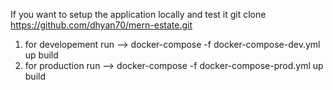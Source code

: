 If you want to setup the application locally and test it
 git clone https://github.com/dhyan70/mern-estate.git
1. for developement run 
  --> docker-compose -f docker-compose-dev.yml up build
2. for production run
  --> docker-compose -f docker-compose-prod.yml up build
